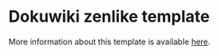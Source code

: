 Dokuwiki zenlike template
=========================

More information about this template is available
[here](http://www.dokuwiki.org/template:zenlike).